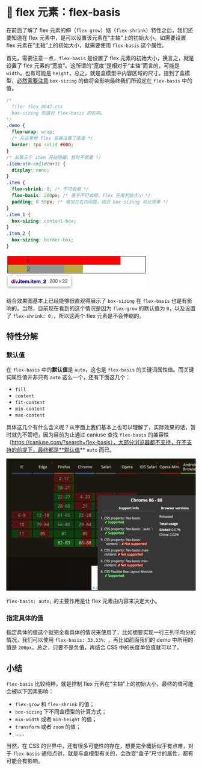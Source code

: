# 📕 flex 元素：flex-basis

在前面了解了 flex 元素的伸（`flex-grow`）缩（`flex-shrink`）特性之后，我们还要知道在 flex 元素中，是可以设置该元素在“主轴”上的初始大小。如需要设置 flex 元素在“主轴”上的初始大小，就需要使用 `flex-basis` 这个属性。

首先，需要注意一点，`flex-basis` 是设置了 flex 元素的初始大小，换言之，就是设置了 flex 元素的“宽度”。这所谓的“宽度”是相对于“主轴”而言的，可能是 `width`，也有可能是 `height`，总之，就是盒模型中内容区域的尺寸。提到了盒模型，[必然需要注意](/demo.html?id=47) `box-sizing` 的值将会影响最终我们所设定在 `flex-basis` 中的值。

```css
/* 
  file: flex_0047.css
  box-sizing 的值对 flex-basis 的影响。
*/
.demo {
  flex-wrap: wrap;
  /* 在这里给 flex 容器设置了高度 */
  border: 1px solid #000;
}
/* 从第三个 item 开始隐藏，暂时不需要 */
.item:nth-child(n+3) {
  display: none;
}
.item {
  flex-shrink: 0; /* 不可收缩 */
  flex-basis: 200px; /* 基于不可收缩，flex 元素初始大小 */
  padding: 0 50px; /* 增加左右内间距，结合 box-sizing 对比效果 */
}
.item_1 {
  box-sizing: content-box;
}
.item_2 {
  box-sizing: border-box;
}
```

<img src="/image/02-10-18.png" style="zoom:50%;" />

结合效果图基本上已经能够很直观得展示了 `box-sizing` 在 `flex-basis` 也是有影响的。当然，目前现在看到的这个情况是因为 `flex-grow` 的默认值为 `0`，以及设置了 `flex-shrink: 0;`，所以这两个 flex 元素是不会伸缩的。

## 特性分解

### 默认值

在 `flex-basis` 中的**默认值**是 `auto`，这也是 `flex-basis` 的关键词属性值。而关键词属性值并非只有 `auto` 这么一个，还有下面这几个：

* `fill`
* `content`
* `fit-content`
* `min-content`
* `max-content`

具体这几个有什么含义呢？从字面上我们基本上也可以理解了，实际效果的话，暂时就先不管吧，因为目前为止通过 caniuse 查找 `flex-basis` 的兼容性（https://caniuse.com/?search=flex-basis），大部分浏览器都不支持，在不支持的前提下，最终都是**默认值** `auto` 而已。

<img src="/image/02-10-19.png" style="zoom:50%;" />

`flex-basis: auto;` 的主要作用是让 flex 元素由内容来决定大小。

### 指定具体的值

指定具体的值这个就完全看具体的情况来使用了，比如想要实现一行三列平均分的情况，我们可以使用 `flex-basis: 33.33%;` ，再比如前面我们的 demo 中所用的值是 `200px`。总之，只要不是负值，再结合 CSS 中的长度单位值就可以了。

## 小结

`flex-basis` 比较纯粹，就是控制 flex 元素在“主轴”上的初始大小，最终的值可能会被以下因素影响：

* `flex-grow` 和 `flex-shrink` 的值；
* `box-sizing` 下不同盒模型的计算方式；
* `min-width` 或者 `min-height` 的值；
* `transform` 或者 `zoom` 的值；
* ……

当然，在 CSS 的世界中，还有很多可能性的存在，想要完全概括似乎有点难，对于 `flex-basis` 通俗点讲，就是与盒模型有关的，会改变“盒子”尺寸的属性，都有可能会有影响。
